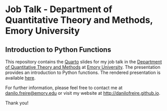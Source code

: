 # Job Talk - Department of Quantitative Theory and Methods, Emory University

## Introduction to Python Functions

This repository contains the [Quarto](https://quarto.org) slides for my job talk in the [Department of Quantitative Theory and Methods](https://quantitative.emory.edu/) at [Emory University](https://www.emory.edu). The presentation provides an introduction to Python functions. The rendered presentation is available [here](https://raw.githack.com/danilofreire/job-talk-emory/main/lecture.html).

For further information, please feel free to contact me at <danilo.freire@emory.edu> or visit my website at <http://danilofreire.github.io>.

Thank you!
